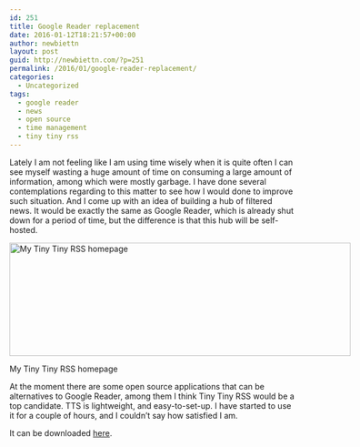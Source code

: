 ```yaml
---
id: 251
title: Google Reader replacement
date: 2016-01-12T18:21:57+00:00
author: newbiettn
layout: post
guid: http://newbiettn.com/?p=251
permalink: /2016/01/google-reader-replacement/
categories:
  - Uncategorized
tags:
  - google reader
  - news
  - open source
  - time management
  - tiny tiny rss
---
```

Lately I am not feeling like I am using time wisely when it is quite often I can see myself wasting a huge amount of time on consuming a large amount of information, among which were mostly garbage. I have done several contemplations regarding to this matter to see how I would done to improve such situation. And I come up with an idea of building a hub of filtered news. It would be exactly the same as Google Reader, which is already shut down for a period of time, but the difference is that this hub will be self-hosted.

<div id="attachment_252" style="width: 610px" class="wp-caption aligncenter">
  <img class="wp-image-252 size-full" src="http://newbiettn.com/wp-content/uploads/2016/01/Screen-Shot-2016-01-12-at-6.19.59-PM-e1452597705765.png" alt="My Tiny Tiny RSS homepage" width="600" height="199" />
  
  <p class="wp-caption-text">
    My Tiny Tiny RSS homepage
  </p>
</div>

At the moment there are some open source applications that can be alternatives to Google Reader, among them I think Tiny Tiny RSS would be a top candidate. TTS is lightweight, and easy-to-set-up. I have started to use it for a couple of hours, and I couldn&#8217;t say how satisfied I am.

It can be downloaded <a href="https://tt-rss.org/gitlab/fox/tt-rss/wikis/home" target="_blank">here</a>.